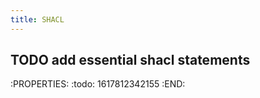 ```yaml
---
title: SHACL
---
```


## TODO add essential shacl statements
:PROPERTIES:
:todo: 1617812342155
:END:
##